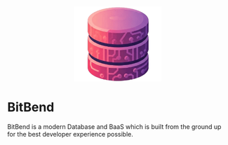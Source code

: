 <div align="center">
  <img src="bitbend.png" alt="BitBend" width="200"/>
</div>

# BitBend

BitBend is a modern Database and BaaS which is built from the ground up for the best developer experience possible.
